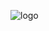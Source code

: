 ![logo](https://raw.githubusercontent.com/losdayver/smashsrooms2/refs/heads/master/promo/goofylogo.png)
